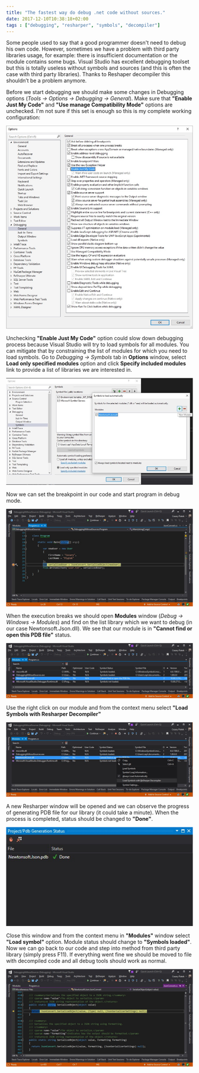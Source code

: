 ```yaml
---
title: "The fastest way do debug .net code without sources."
date: 2017-12-10T10:38:18+02:00
tags : ["debugging", "resharper", "symbols", "decompiler"]
---
```

Some people used to say that a good programmer doesn't need to debug his own code.  However, sometimes we have a problem with third party libraries usage, for example: there is insufficient documentation or the module contains some bugs. Visual Studio has excellent debugging toolset but this is totally useless without symbols and sources (and this is often the case with third party libraries).  Thanks to Reshaper decompiler this shouldn’t be a problem anymore.

Before we start debugging we should make some changes in Debugging options (*Tools -> Options -> Debugging -> General*). Make sure that **"Enable Just My Code"** and **"Use manage Compatibility Mode"** options are unchecked. I'm not sure if this set is enough  so this is my complete working configuration:

![debugging options](debugging_options.jpg)

Unchecking **"Enable Just My Code"** option could slow down debugging process because Visual Studio will try to load symbols for all modules. You can mitigate that by constraining the list of modules for which you need to load symbols. Go to *Debugging -> Symbols* tab in **Options** window, select **Load only specified modules** option and click **Specify included modules**  link to provide a list of libraries we are interested in.

![breakpoint](symbols_to_load_automatically.jpg)

Now we can set the breakpoint in our code and start program in debug mode.

![breakpoint](breakpoint.jpg)

When the execution breaks we should open **Modules** window (*Debug -> Windows -> Modules*) and find on the list library which we want to debug (in our case Newtonsoft.Json.dll). We see that our module is in **"Cannot find or open this PDB file"** status. 

![symbols not loaded](modules_symbol_not_loaded.jpg)

Use the right click on our module and from the context menu select **"Load Symbols with Resharper Decompiler"**

![symbols not loaded](modules_symbol_not_loaded_menu.jpg)

A new Resharper window will be opened and we can observe the progress of generating PDB file for our library (it could take a minute). When the process is completed, status should be changed to **"Done"**.

![symbols not loaded](resharper_pdb_generated.jpg)

Close this window and from the context menu in **"Modules"** window select **"Load symbol"** option. Module status should change to **"Symbols loaded"**. Now we can go back to our code and step into method from third party library (simply press F11). If everything went fine we should be moved to file with decompiled code and all debug tools should work as normal.

![decompiled code](decompiled_code.jpg)
